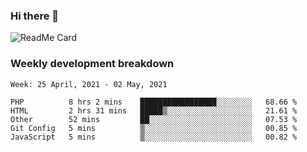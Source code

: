 ### Hi there 👋

<!--
**itzcy/itzcy** is a ✨ _special_ ✨ repository because its `README.md` (this file) appears on your GitHub profile.

Here are some ideas to get you started:

- 🔭 I’m currently working on ...
- 🌱 I’m currently learning ...
- 👯 I’m looking to collaborate on ...
- 🤔 I’m looking for help with ...
- 💬 Ask me about ...
- 📫 How to reach me: ...
- 😄 Pronouns: ...
- ⚡ Fun fact: ...
-->
![ReadMe Card](https://github-readme-stats.vercel.app/api?username=itzcy&show_icons=true&title_color=2d3198&icon_color=797cb8&text_color=24292e&bg_color=f6f8fa)

### Weekly development breakdown
<!--START_SECTION:waka-->
```text
Week: 25 April, 2021 - 02 May, 2021

PHP          8 hrs 2 mins    █████████████████░░░░░░░░   68.66 % 
HTML         2 hrs 31 mins   █████▒░░░░░░░░░░░░░░░░░░░   21.61 % 
Other        52 mins         ██░░░░░░░░░░░░░░░░░░░░░░░   07.53 % 
Git Config   5 mins          ▒░░░░░░░░░░░░░░░░░░░░░░░░   00.85 % 
JavaScript   5 mins          ▒░░░░░░░░░░░░░░░░░░░░░░░░   00.82 % 
```
<!--END_SECTION:waka-->
